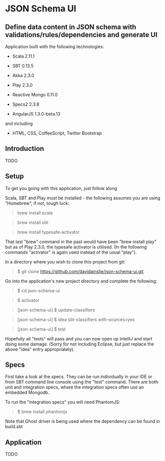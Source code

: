 JSON Schema UI
==============

Define data content in JSON schema with validations/rules/dependencies and generate UI
--------------------------------------------------------------------------------------

Application built with the following technologies:

- Scala 2.11.1

- SBT 0.13.5

- Akka 2.3.0

- Play 2.3.0

- Reactive Mongo 0.11.0

- Specs2 2.3.8

- AngularJS 1.3.0-beta.13

and including

- HTML, CSS, CoffeeScript, Twitter Bootstrap

Introduction
------------

TODO

Setup
-----

To get you going with this application, just follow along

Scala, SBT and Play must be installed - the following assumes you are using "Homebrew", if not, tough luck:
> brew install scala

> brew install sbt

> brew install typesafe-activator

That last "brew" command in the past would have been "brew install play" but as of Play 2.3.0, the typesafe activator is utilised.
(In the following commands "activator" is again used instead of the usual "play").

In a directory where you wish to clone this project from git:
> $ git clone https://github.com/davidainslie/json-schema-ui.git

Go into the application's new project directory and complete the following:
> $ cd json-schema-ui

> $ activator

> [json-schema-ui] $ update-classifiers

> [json-schema-ui] $ idea sbt-classifiers with-sources=yes

> [json-schema-ui] $ test

Hopefully all "tests" will pass and you can now open up IntelliJ and start doing some damage.
(Sorry for not including Eclipse, but just replace the above "idea" entry appropriately).

Specs
-----
First take a look at the specs.
They can be run individually in your IDE or from SBT command line console using the "test" command.
There are both unit and integration specs, where the integration specs often use an embedded Mongodb.

To run the "integration specs" you will need PhantomJS:

> $ brew install phantomjs

Note that Ghost driver is being used where the dependency can be found in build.sbt

Application
-----------

TODO